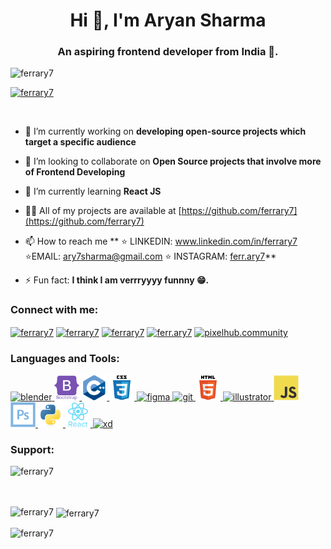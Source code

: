 <h1 align="center">Hi 👋, I'm Aryan Sharma </h1>
<h3 align="center">An aspiring frontend developer from India 🤩.</h3>

<p align="left"> <img src="https://komarev.com/ghpvc/?username=ferrary7&label=Profile%20views&color=0e75b6&style=flat" alt="ferrary7" /> </p>

<p align="left"> <a href="https://github.com/ryo-ma/github-profile-trophy"><img src="https://github-profile-trophy.vercel.app/?username=ferrary7" alt="ferrary7" /></a> </p>

<p align="left"> <a href="https://twitter.com/" target="blank"><img src="https://img.shields.io/twitter/follow/?logo=twitter&style=for-the-badge" alt="" /></a> </p>

- 🔭 I’m currently working on **developing open-source projects which target a specific audience**

- 👯 I’m looking to collaborate on **Open Source projects that involve more of Frontend Developing**

- 🌱 I’m currently learning **React JS**

- 👨‍💻 All of my projects are available at [https://github.com/ferrary7](https://github.com/ferrary7)

- 📫 How to reach me **  ⭐ LINKEDIN: www.linkedin.com/in/ferrary7
                         ⭐EMAIL: ary7sharma@gmail.com
                         ⭐ INSTAGRAM: [ferr.ary7](https://www.instagram.com/ferr.ary7/)**

- ⚡ Fun fact: **I think I am verrryyyy funnny 😁.**



<h3 align="left">Connect with me:</h3>
<p align="left">
<a href="https://dev.to/ferrary7" target="blank"><img align="center" src="https://raw.githubusercontent.com/rahuldkjain/github-profile-readme-generator/master/src/images/icons/Social/devto.svg" alt="ferrary7" height="30" width="40" /></a>
<a href="https://linkedin.com/in/ferrary7" target="blank"><img align="center" src="https://raw.githubusercontent.com/rahuldkjain/github-profile-readme-generator/master/src/images/icons/Social/linked-in-alt.svg" alt="ferrary7" height="30" width="40" /></a>
<a href="https://codesandbox.com/ferrary7" target="blank"><img align="center" src="https://raw.githubusercontent.com/rahuldkjain/github-profile-readme-generator/master/src/images/icons/Social/codesandbox.svg" alt="ferrary7" height="30" width="40" /></a>
<a href="https://instagram.com/ferr.ary7" target="blank"><img align="center" src="https://raw.githubusercontent.com/rahuldkjain/github-profile-readme-generator/master/src/images/icons/Social/instagram.svg" alt="ferr.ary7" height="30" width="40" /></a>
<a href="https://www.youtube.com/c/pixelhub.community" target="blank"><img align="center" src="https://raw.githubusercontent.com/rahuldkjain/github-profile-readme-generator/master/src/images/icons/Social/youtube.svg" alt="pixelhub.community" height="30" width="40" /></a>
</p>

<h3 align="left">Languages and Tools:</h3>
<p align="left"> <a href="https://www.blender.org/" target="_blank" rel="noreferrer"> <img src="https://download.blender.org/branding/community/blender_community_badge_white.svg" alt="blender" width="40" height="40"/> </a> <a href="https://getbootstrap.com" target="_blank" rel="noreferrer"> <img src="https://raw.githubusercontent.com/devicons/devicon/master/icons/bootstrap/bootstrap-plain-wordmark.svg" alt="bootstrap" width="40" height="40"/> </a> <a href="https://www.w3schools.com/cpp/" target="_blank" rel="noreferrer"> <img src="https://raw.githubusercontent.com/devicons/devicon/master/icons/cplusplus/cplusplus-original.svg" alt="cplusplus" width="40" height="40"/> </a> <a href="https://www.w3schools.com/css/" target="_blank" rel="noreferrer"> <img src="https://raw.githubusercontent.com/devicons/devicon/master/icons/css3/css3-original-wordmark.svg" alt="css3" width="40" height="40"/> </a> <a href="https://www.figma.com/" target="_blank" rel="noreferrer"> <img src="https://www.vectorlogo.zone/logos/figma/figma-icon.svg" alt="figma" width="40" height="40"/> </a> <a href="https://git-scm.com/" target="_blank" rel="noreferrer"> <img src="https://www.vectorlogo.zone/logos/git-scm/git-scm-icon.svg" alt="git" width="40" height="40"/> </a> <a href="https://www.w3.org/html/" target="_blank" rel="noreferrer"> <img src="https://raw.githubusercontent.com/devicons/devicon/master/icons/html5/html5-original-wordmark.svg" alt="html5" width="40" height="40"/> </a> <a href="https://www.adobe.com/in/products/illustrator.html" target="_blank" rel="noreferrer"> <img src="https://www.vectorlogo.zone/logos/adobe_illustrator/adobe_illustrator-icon.svg" alt="illustrator" width="40" height="40"/> </a> <a href="https://developer.mozilla.org/en-US/docs/Web/JavaScript" target="_blank" rel="noreferrer"> <img src="https://raw.githubusercontent.com/devicons/devicon/master/icons/javascript/javascript-original.svg" alt="javascript" width="40" height="40"/> </a> <a href="https://www.photoshop.com/en" target="_blank" rel="noreferrer"> <img src="https://raw.githubusercontent.com/devicons/devicon/master/icons/photoshop/photoshop-line.svg" alt="photoshop" width="40" height="40"/> </a> <a href="https://www.python.org" target="_blank" rel="noreferrer"> <img src="https://raw.githubusercontent.com/devicons/devicon/master/icons/python/python-original.svg" alt="python" width="40" height="40"/> </a> <a href="https://reactjs.org/" target="_blank" rel="noreferrer"> <img src="https://raw.githubusercontent.com/devicons/devicon/master/icons/react/react-original-wordmark.svg" alt="react" width="40" height="40"/> </a> <a href="https://www.adobe.com/products/xd.html" target="_blank" rel="noreferrer"> <img src="https://cdn.worldvectorlogo.com/logos/adobe-xd.svg" alt="xd" width="40" height="40"/> </a> </p>

<h3 align="left">Support:</h3>
<p><a href="https://ko-fi.com/ferrary7"> <img align="left" src="https://cdn.ko-fi.com/cdn/kofi3.png?v=3" height="50" width="210" alt="ferrary7" /></a></p><br><br><br>

<p><img align="left" src="https://github-readme-stats.vercel.app/api/top-langs?username=ferrary7&show_icons=true&locale=en&layout=compact" alt="ferrary7" /></p>

<p>&nbsp;<img align="center" src="https://github-readme-stats.vercel.app/api?username=ferrary7&show_icons=true&locale=en" alt="ferrary7" /></p>

<p><img align="center" src="https://github-readme-streak-stats.herokuapp.com/?user=ferrary7&" alt="ferrary7" /></p>
